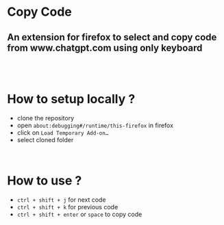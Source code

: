 <h1>Copy Code</h1>
<h2>An extension for firefox to select and copy code from www.chatgpt.com using only keyboard</h2><br/><br/>
<h1>How to setup locally ?</h1>
<ul>
  <li>clone the repository</li>
  <li>open <code>about:debugging#/runtime/this-firefox</code> in firefox</li>
  <li>click on <code>Load Temporary Add-on…</code></li>
  <li>select cloned folder</li>
</ul><br/>
<h1>How to use ?</h1>
<ul>
  <li><code>ctrl + shift + j</code> for next code</li>
  <li><code>ctrl + shift + k</code> for previous code</li>
  <li><code>ctrl + shift + enter</code> or <code>space</code> to copy code</li>
</ul><br/>
